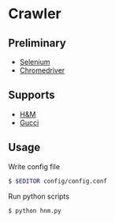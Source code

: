 # Crawler

## Preliminary

* [Selenium]()
* [Chromedriver]()

## Supports

* [H&M]()
* [Gucci]()

## Usage

Write config file
```bash
$ $EDITOR config/config.conf
```

Run python scripts
```bash
$ python hnm.py
```